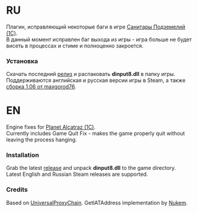# RU
Плагин, исправляющий некоторые баги в игре [Санитары Подземелий (1C)](https://store.steampowered.com/app/289420/Planet_Alcatraz/).  
В данный момент исправлен баг выхода из игры - игра больше не будет висеть в процессах и стиме и полноценно закроется.
### Установка
Скачать последний [релиз](https://github.com/c6-dev/PlanetAlcatrazFixes/releases/latest) и распаковать **dinput8.dll** в папку игры.  
Поддерживаются английская и русская версии игры в Steam, а также [сборка 1.06 от maxgorod76](https://steamcommunity.com/sharedfiles/filedetails/?id=1359880153).

# EN
Engine fixes for [Planet Alcatraz (1C)](https://store.steampowered.com/app/289420/Planet_Alcatraz/).  
Currently includes Game Quit Fix - makes the game properly quit without leaving the process hanging.
### Installation
Grab the latest [release](https://github.com/c6-dev/PlanetAlcatrazFixes/releases/latest) and unpack **dinput8.dll** to the game directory.  
Latest English and Russian Steam releases are supported.
### Credits
Based on [UniversalProxyChain](https://github.com/Jiiks/UniversalProxyChain). GetIATAddress implementation by [Nukem](https://github.com/Nukem9).




